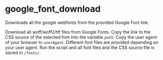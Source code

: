 # google_font_download
Downloads all the google webfonts from the provided Google Font link.

Download all woff/woff2/ttf files from Google Fonts. Copy the link to the CSS source of the selected font into the variable ``path``. Copy the user agent of your browser to ``userAgent``. Different font files are provided depending on your user agent. Run the script and all font files and the CSS source file is stored in ``/fonts/``.